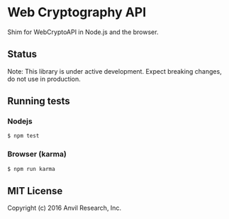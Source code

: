 # Web Cryptography API

Shim for WebCryptoAPI in Node.js and the browser.

## Status

Note: This library is under active development. Expect breaking changes, do
not use in production.

## Running tests

### Nodejs

```bash
$ npm test
```

### Browser (karma)

```bash
$ npm run karma
```

## MIT License

Copyright (c) 2016 Anvil Research, Inc.
